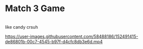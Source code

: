 # Match 3 Game
<br/>like candy crsuh 


https://user-images.githubusercontent.com/58488186/152491415-de86801b-00c7-4545-b97f-d4cfc8db3e6d.mp4

